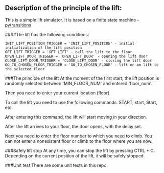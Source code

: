 ## Description of the principle of the lift:

This is a simple lift simulator. It is based on a finite state machine - [pytransitions](https://github.com/pytransitions)

####The lift has the following conditions:
```
INIT_LIFT_POSITION_TRIGGER = 'INIT_LIFT_POSITION' - initial initialization of the lift position
GET_LIFT_TRIGGER = 'GET_LIFT' - call the lift to the floor
OPEN_LIFT_DOOR_TRIGGER = 'OPEN_LIFT_DOOR' - opening the lift door
CLOSE_LIFT_DOOR_TRIGGER = 'CLOSE_LIFT_DOOR' - closing the lift door
GO_TO_CHOSEN_FLOOR_TRIGGER = 'GO_TO_CHOSEN_FLOOR' - lift on an lift to the selected floor

```
###The principle of the lift
At the moment of the first start, the lift position is randomly selected between 'MIN_FLOOR_NUM' and entered 'floor_num'.

Then you need to enter your current location (floor).

To call the lift you need to use the following commands: START, start, Start, etc.

After entering this command, the lift will start moving in your direction.

After the lift arrives to your floor, the door opens, with the delay set.

Next you need to enter the floor number to which you need to climb. You can not enter a nonexistent floor or climb to the floor where you are now.

###Safely lift stop
At any time, you can stop the lift by pressing CTRL + C. Depending on the current position of the lift, it will be safely stopped.

###Unit test
There are some unit tests in this repo.
